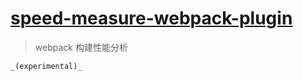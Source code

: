 # [speed-measure-webpack-plugin](https://github.com/stephencookdev/speed-measure-webpack-plugin#readme)
> webpack 构建性能分析

`_(experimental)_`


